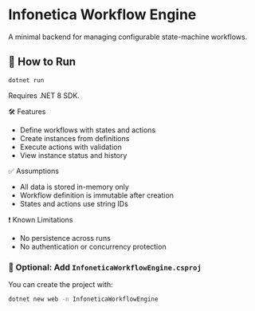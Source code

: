 # Infonetica Workflow Engine

A minimal backend for managing configurable state-machine workflows.

## 🏃 How to Run

```bash
dotnet run
```
Requires .NET 8 SDK.

🛠 Features
- Define workflows with states and actions
- Create instances from definitions
- Execute actions with validation
- View instance status and history

✅ Assumptions
- All data is stored in-memory only
- Workflow definition is immutable after creation
- States and actions use string IDs

❗ Known Limitations
- No persistence across runs
- No authentication or concurrency protection

### 🧪 Optional: Add `InfoneticaWorkflowEngine.csproj`


You can create the project with:
```bash
dotnet new web -n InfoneticaWorkflowEngine
```